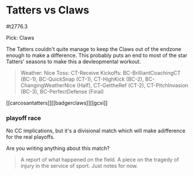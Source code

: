 # Tatters vs Claws

#t2776.3

Pick: Claws 

The Tatters couldn't quite manage to keep the Claws out of the endzone enough to make a difference. This probably puts an end to most of the star Tatters' seasons to make this a devleopmental workout.

> Weather: Nice
> Toss: CT-Receive
> Kickoffs: BC-BrilliantCoachingCT (BC-1), BC-QuickSnap (CT-1), CT-HighKick (BC-2), BC-ChangingWeatherNice (Half), CT-GettheRef (CT-2), CT-PitchInvasion (BC-3), BC-PerfectDefense (Final)

[[carcosantatters]][[badgerclaws]][[gcxi]]



### playoff race

No CC implications, but it's a divisional match which will make adifference for the real playoffs.

Are you writing anything about this match?

> A report of what happened on the field.
> A piece on the tragedy of injury in the service of sport.
> Just notes for now.